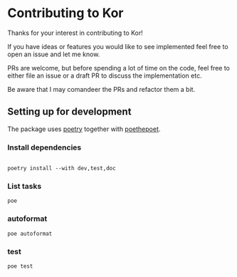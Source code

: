 # Contributing to Kor

Thanks for your interest in contributing to Kor!

If you have ideas or features you would like to see implemented feel free to
open an issue and let me know.

PRs are welcome, but before spending a lot of time on the code, feel free
to either file an issue or a draft PR to discuss the implementation etc.

Be aware that I may comandeer the PRs and refactor them a bit.

## Setting up for development

The package uses [poetry](https://python-poetry.org/) together with
[poethepoet](https://github.com/nat-n/poethepoet).

### Install dependencies

```shell

poetry install --with dev,test,doc
```

### List tasks

```shell
poe
```

### autoformat

```shell
poe autoformat
```

### test

```shell
poe test
```
